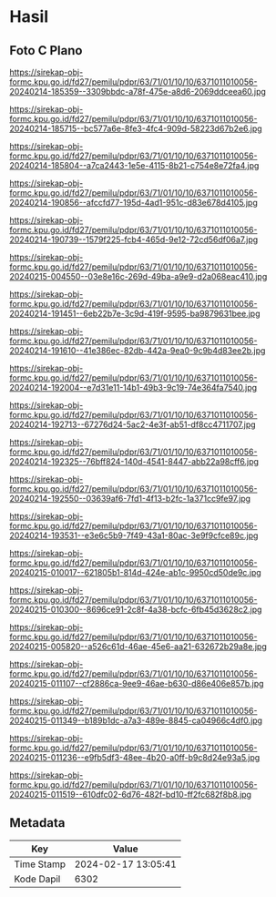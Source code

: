 # Hasil

## Foto C Plano

https://sirekap-obj-formc.kpu.go.id/fd27/pemilu/pdpr/63/71/01/10/10/6371011010056-20240214-185359--3309bbdc-a78f-475e-a8d6-2069ddceea60.jpg

https://sirekap-obj-formc.kpu.go.id/fd27/pemilu/pdpr/63/71/01/10/10/6371011010056-20240214-185715--bc577a6e-8fe3-4fc4-909d-58223d67b2e6.jpg

https://sirekap-obj-formc.kpu.go.id/fd27/pemilu/pdpr/63/71/01/10/10/6371011010056-20240214-185804--a7ca2443-1e5e-4115-8b21-c754e8e72fa4.jpg

https://sirekap-obj-formc.kpu.go.id/fd27/pemilu/pdpr/63/71/01/10/10/6371011010056-20240214-190856--afccfd77-195d-4ad1-951c-d83e678d4105.jpg

https://sirekap-obj-formc.kpu.go.id/fd27/pemilu/pdpr/63/71/01/10/10/6371011010056-20240214-190739--1579f225-fcb4-465d-9e12-72cd56df06a7.jpg

https://sirekap-obj-formc.kpu.go.id/fd27/pemilu/pdpr/63/71/01/10/10/6371011010056-20240215-004550--03e8e16c-269d-49ba-a9e9-d2a068eac410.jpg

https://sirekap-obj-formc.kpu.go.id/fd27/pemilu/pdpr/63/71/01/10/10/6371011010056-20240214-191451--6eb22b7e-3c9d-419f-9595-ba9879631bee.jpg

https://sirekap-obj-formc.kpu.go.id/fd27/pemilu/pdpr/63/71/01/10/10/6371011010056-20240214-191610--41e386ec-82db-442a-9ea0-9c9b4d83ee2b.jpg

https://sirekap-obj-formc.kpu.go.id/fd27/pemilu/pdpr/63/71/01/10/10/6371011010056-20240214-192004--e7d31e11-14b1-49b3-9c19-74e364fa7540.jpg

https://sirekap-obj-formc.kpu.go.id/fd27/pemilu/pdpr/63/71/01/10/10/6371011010056-20240214-192713--67276d24-5ac2-4e3f-ab51-df8cc4711707.jpg

https://sirekap-obj-formc.kpu.go.id/fd27/pemilu/pdpr/63/71/01/10/10/6371011010056-20240214-192325--76bff824-140d-4541-8447-abb22a98cff6.jpg

https://sirekap-obj-formc.kpu.go.id/fd27/pemilu/pdpr/63/71/01/10/10/6371011010056-20240214-192550--03639af6-7fd1-4f13-b2fc-1a371cc9fe97.jpg

https://sirekap-obj-formc.kpu.go.id/fd27/pemilu/pdpr/63/71/01/10/10/6371011010056-20240214-193531--e3e6c5b9-7f49-43a1-80ac-3e9f9cfce89c.jpg

https://sirekap-obj-formc.kpu.go.id/fd27/pemilu/pdpr/63/71/01/10/10/6371011010056-20240215-010017--621805b1-814d-424e-ab1c-9950cd50de9c.jpg

https://sirekap-obj-formc.kpu.go.id/fd27/pemilu/pdpr/63/71/01/10/10/6371011010056-20240215-010300--8696ce91-2c8f-4a38-bcfc-6fb45d3628c2.jpg

https://sirekap-obj-formc.kpu.go.id/fd27/pemilu/pdpr/63/71/01/10/10/6371011010056-20240215-005820--a526c61d-46ae-45e6-aa21-632672b29a8e.jpg

https://sirekap-obj-formc.kpu.go.id/fd27/pemilu/pdpr/63/71/01/10/10/6371011010056-20240215-011107--cf2886ca-9ee9-46ae-b630-d86e406e857b.jpg

https://sirekap-obj-formc.kpu.go.id/fd27/pemilu/pdpr/63/71/01/10/10/6371011010056-20240215-011349--b189b1dc-a7a3-489e-8845-ca04966c4df0.jpg

https://sirekap-obj-formc.kpu.go.id/fd27/pemilu/pdpr/63/71/01/10/10/6371011010056-20240215-011236--e9fb5df3-48ee-4b20-a0ff-b9c8d24e93a5.jpg

https://sirekap-obj-formc.kpu.go.id/fd27/pemilu/pdpr/63/71/01/10/10/6371011010056-20240215-011519--610dfc02-6d76-482f-bd10-ff2fc682f8b8.jpg


## Metadata

| Key        | Value               |
| ---------- | ------------------- |
| Time Stamp | 2024-02-17 13:05:41 |
| Kode Dapil | 6302                |




